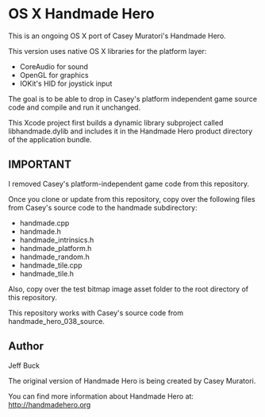 OS X Handmade Hero
==================

This is an ongoing OS X port of Casey Muratori's Handmade Hero.

This version uses native OS X libraries for the platform layer:
- CoreAudio for sound
- OpenGL for graphics
- IOKit's HID for joystick input

The goal is to be able to drop in Casey's platform independent
game source code and compile and run it unchanged.

This Xcode project first builds a dynamic library subproject
called libhandmade.dylib and includes it in the Handmade Hero
product directory of the application bundle.



IMPORTANT
---------
I removed Casey's platform-independent game code from this
repository. 

Once you clone or update from this repository, copy over the
following files from Casey's source code to the handmade
subdirectory:
- handmade.cpp
- handmade.h
- handmade_intrinsics.h
- handmade_platform.h
- handmade_random.h
- handmade_tile.cpp
- handmade_tile.h

Also, copy over the test bitmap image asset folder to the
root directory of this repository.

This repository works with Casey's source code from
handmade_hero_038_source.


Author
------
Jeff Buck

The original version of Handmade Hero is being created by Casey Muratori.

You can find more information about Handmade Hero at:
	http://handmadehero.org


